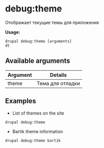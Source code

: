 # debug:theme
Отображает текущие темы для приложения

**Usage:**
```
drupal debug:theme [arguments]
dt
```

## Available arguments
Argument | Details
---------|-------------
theme | Тема для отладки

## Examples
* List of themes on the site
```
drupal debug:theme
```
* Bartik theme information
```
drupal debug:theme bartik
```
